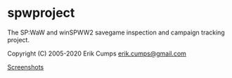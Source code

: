 # spwproject
The SP:WaW and winSPWW2 savegame inspection and campaign tracking project.

Copyright (C) 2005-2020 Erik Cumps <erik.cumps@gmail.com>

[Screenshots](info/screenshots/LIST.md)

